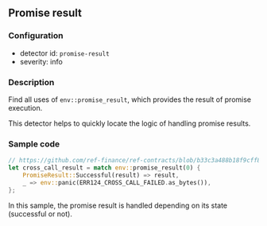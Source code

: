 ## Promise result

### Configuration

* detector id: `promise-result`
* severity: info

### Description

Find all uses of `env::promise_result`, which provides the result of promise execution.

This detector helps to quickly locate the logic of handling promise results.

### Sample code

```rust
// https://github.com/ref-finance/ref-contracts/blob/b33c3a488b18f9cff82a3fdd53bf65d6aac09e15/ref-exchange/src/lib.rs#L434
let cross_call_result = match env::promise_result(0) {
    PromiseResult::Successful(result) => result,
    _ => env::panic(ERR124_CROSS_CALL_FAILED.as_bytes()),
};
```

In this sample, the promise result is handled depending on its state (successful or not).
